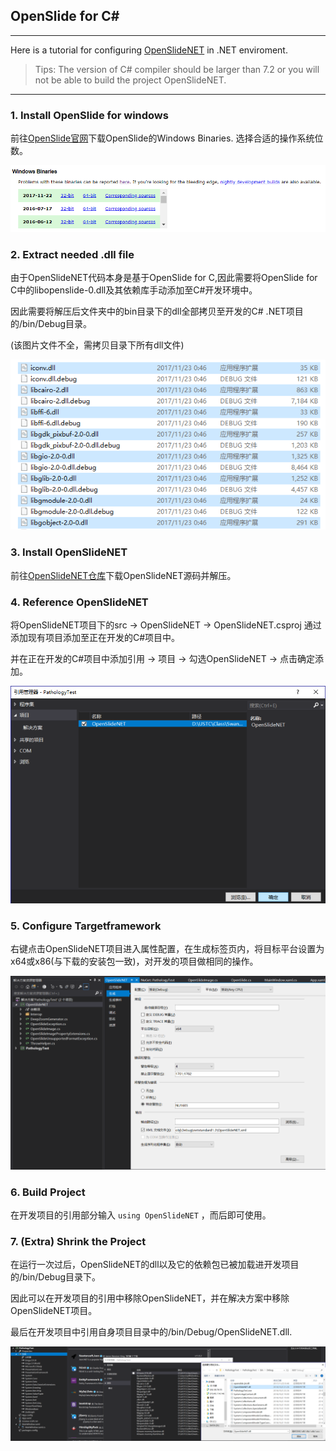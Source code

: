 ## OpenSlide for C#
---

Here is a tutorial for configuring [OpenSlideNET](https://github.com/yigolden/OpenSlideNET) in .NET enviroment.

> Tips: The version of C# compiler should be larger than 7.2 or you will not be able to build the project OpenSlideNET.

---

### 1. Install OpenSlide for windows

前往[OpenSlide官网](https://openslide.org/download/)下载OpenSlide的Windows Binaries. 选择合适的操作系统位数。

![Binaries](OpenSlide/Binaries.png)

### 2. Extract needed .dll file

由于OpenSlideNET代码本身是基于OpenSlide for C,因此需要将OpenSlide for C中的libopenslide-0.dll及其依赖库手动添加至C#开发环境中。

因此需要将解压后文件夹中的bin目录下的dll全部拷贝至开发的C# .NET项目的/bin/Debug目录。

(该图片文件不全，需拷贝目录下所有dll文件)

![libDLL](OpenSlide/libDLL.png)


### 3. Install OpenSlideNET

前往[OpenSlideNET仓库](https://github.com/yigolden/OpenSlideNET)下载OpenSlideNET源码并解压。

### 4. Reference OpenSlideNET 

将OpenSlideNET项目下的src -> OpenSlideNET -> OpenSlideNET.csproj 通过添加现有项目添加至正在开发的C#项目中。

并在正在开发的C#项目中添加引用 -> 项目 -> 勾选OpenSlideNET -> 点击确定添加。

![Reference](OpenSlide/Reference.png)

### 5. Configure Targetframework

右键点击OpenSlideNET项目进入属性配置，在生成标签页内，将目标平台设置为x64或x86(与下载的安装包一致)，对开发的项目做相同的操作。

![Configure](OpenSlide/Configure.png)

### 6. Build Project

在开发项目的引用部分输入 ```using OpenSlideNET``` ，而后即可使用。


### 7. (Extra) Shrink the Project

在运行一次过后，OpenSlideNET的dll以及它的依赖包已被加载进开发项目的/bin/Debug目录下。

因此可以在开发项目的引用中移除OpenSlideNET，并在解决方案中移除OpenSlideNET项目。

最后在开发项目中引用自身项目目录中的/bin/Debug/OpenSlideNET.dll.

![Shrink](OpenSlide/Shrink.png)
